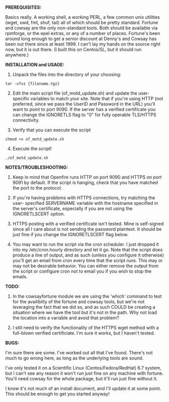 **PREREQUISITES:**

Basics really. A working shell, a working PERL, a few common unix utilities (wget, xwd, fmt, shuf, tail) all of which should 
be pretty standard. Fortune and cowsay are the only non-standard tools. Both should be available via rpmforge, or the epel extras, 
or any of a number of places. Fortune's been around long enough to get a senior discount at Denny's and Cowsay has been out there 
since at least 1999. I can't lay my hands on the source right now, but it is out there.  (I built this on Centos/SL, but it should 
run anywhere.)

**INSTALLATION and USAGE:**

1. Unpack the files into the directory of your choosing:

`tar -xfvz {filename.tgz}`

2. Edit the main script file (of_motd_update.sh) and update the user-specific variables to match your site. Note that if you're 
   using HTTP (not preferred, since we pass the UserID and Password in the URL) you'll want to point to port 9090. If the server 
   has a verified certificate you can change the IGNORETLS flag to "0" for fully operable TLS/HTTPS connectivity.

3. Verify that you can execute the script 

`chmod +x of_motd_update.sh`

4. Execute the script! 

`./of_motd_update.sh`

**NOTES/TROUBLESHOOTING:**

1. Keep in mind that Openfire runs HTTP on port 9090 and HTTPS on port 9091 by default. If the script is hanging, check that you 
   have matched the port to the protocol.

2. If you're having problems with HTTPS connections, try matching the user- specified SERVERNAME variable with the hostname 
   specified in the server's certificate, especially if you are not using the IGNORETLSCERT option.

3. HTTPS posting with a verified certificate isn't tested. Mine is self-signed since all I care about is not sending the password 
   plaintext. It should be just fine if you change the IGNORETLSCERT flag below. 

4. You may want to run the script via the cron scheduler. I just dropped it into my /etc/cron.hourly directory and let it go. Note
   that the script does produce a line of output, and as such (unless you configure it otherwise) you'll get an email from cron
   every time that the script runs. This may or may not be desirable behavior. You can either remove the output from the script
   or configure cron not to email you if you wish to stop the emails.

**TODO:**

1. In the cowsayfortune module we are using the 'which' command to test for the availibilty of the fortune and cowsay tools, but 
   we're not leveraging the fact that we did so, and as such COULD be creating a situation where we have the tool but it's not in 
   the path. Why not load the location into a variable and avoid that problem?

1. I still need to verify the functionality of the HTTPS wget method with a  full-blown verified certificiate. I'm sure it works, 
   but I haven't tested.
 
**BUGS:**

I'm sure there are some. I've worked out all that I've found. There's not much to go wrong here, as long as the underlying tools 
are sound.

I've only tested it on a Scientific Linux (Centos/Fedora/RedHat) 6.7 system, but I can't see any reason it won't run just fine 
on any machine with fortune. You'll need cowsay for the whole package, but it'll run just fine without it.

I know it's not much of an install document, and I'll update it at some point. This should be enough to get you started anyway!


